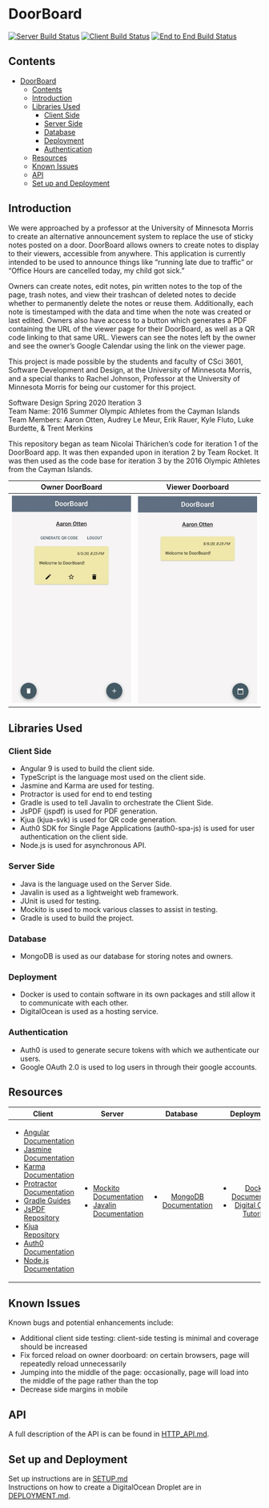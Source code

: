 # DoorBoard

[![Server Build Status](../../workflows/Server%20Java/badge.svg)](../../actions?query=workflow%3A"Server+Java")
[![Client Build Status](../../workflows/Client%20Angular/badge.svg)](../../actions?query=workflow%3A"Client+Angular")
[![End to End Build Status](../../workflows/End-to-End/badge.svg)](../../actions?query=workflow%3AEnd-to-End)

## Contents
- [DoorBoard](#doorboard)
  - [Contents](#contents)
  - [Introduction](#introduction)
  - [Libraries Used](#libraries-used)
    - [Client Side](#client-side)
    - [Server Side](#server-side)
    - [Database](#database)
    - [Deployment](#deployment)
    - [Authentication](#authentication)
  - [Resources](#resources)
  - [Known Issues](#known-issues)
  - [API](#api)
  - [Set up and Deployment](#set-up-and-deployment)


## Introduction

We were approached by a professor at the University of Minnesota Morris to create an alternative announcement system to replace the use of sticky notes posted on a door. DoorBoard allows owners to create notes to display to their viewers, accessible from anywhere. This application is currently intended to be used to announce things like “running late due to traffic” or  “Office Hours are cancelled today, my child got sick.”

Owners can create notes, edit notes,  pin written notes to the top of the page, trash notes, and view their trashcan of deleted notes to decide whether to permanently delete the notes or reuse them. Additionally, each note is timestamped with the data and time when the note was created or last edited. Owners also have access to a button which generates a PDF containing the URL of the viewer page for their DoorBoard, as well as a QR code linking to that same URL.
Viewers can see the notes left by the owner and see the owner’s Google Calendar using the link on the viewer page.

This project is made possible by the students and faculty of CSci 3601, Software Development and Design, at the University of Minnesota Morris, and a special thanks to Rachel Johnson, Professor at the University of Minnesota Morris for being our customer for this project. 

Software Design Spring 2020 Iteration 3 <br>
Team Name: 2016 Summer Olympic Athletes from the Cayman Islands <br>
Team Members: Aaron Otten, Audrey Le Meur, Erik Rauer, Kyle Fluto, Luke Burdette, & Trent Merkins

This repository began as team Nicolai Thärichen’s code for iteration 1 of the DoorBoard app. It was then expanded upon in iteration 2 by Team Rocket. It was then used as the code base for iteration 3 by the 2016 Olympic Athletes from the Cayman Islands.

| Owner DoorBoard | Viewer Doorboard |
|-----------------|------------------|
| ![](images/owner_DB.jpg)    | ![](images/viewer_PG.jpg)    |

## Libraries Used

### Client Side
* Angular 9 is used to build the client side.
* TypeScript is the language most used on the client side.
* Jasmine and Karma are used for testing.
* Protractor is used for end to end testing
* Gradle is used to tell Javalin to orchestrate the Client Side.
* JsPDF (jspdf) is used for PDF generation.
* Kjua (kjua-svk) is used for QR code generation.
* Auth0 SDK for Single Page Applications (auth0-spa-js) is used for user authentication on the client side.
* Node.js is used for asynchronous API.

### Server Side
* Java is the language used on the Server Side.
* Javalin is used as a lightweight web framework.
* JUnit is used for testing.
* Mockito is used to mock various classes to assist in testing.
* Gradle is used to build the project.

### Database
* MongoDB is used as our database for storing notes and owners.

### Deployment
* Docker is used to contain software in its own packages and still allow it to communicate with each other.
* DigitalOcean is used as a hosting service.

### Authentication
* Auth0 is used to generate secure tokens with which we authenticate our users.
* Google OAuth 2.0 is used to log users in through their google accounts.

## Resources
| Client | Server | Database | Deployment |
|--------|--------|:--------:|:----------:|
| <ul> <li> [Angular Documentation](https://angular.io/docs)</li> <li>[Jasmine Documentation](https://jasmine.github.io/)</li> <li>[Karma Documentation](https://karma-runner.github.io/)</li> <li>[Protractor Documentation](https://www.protractortest.org/#/api) </li> <li>[Gradle Guides](https://gradle.org/guides/)</li> <li>[JsPDF Repository](https://github.com/MrRio/jsPDF)</li> <li>[Kjua Repository](https://github.com/werthdavid/kjua)</li> <li>[Auth0 Documentation](https://auth0.com/docs/)</li> <li>[Node.js Documentation](https://nodejs.org/en/docs/)</li> </ul> | <ul> <li>[Mockito Documentation](https://javadoc.io/doc/org.mockito/mockito-core/latest/org/mockito/Mockito.html)</li> <li>[Javalin Documentation](https://javalin.io/documentation)</li> </ul>| <ul> <li> [MongoDB Documentation](https://docs.mongodb.com/) </li> </ul> | <ul> <li> [Docker Documentation](https://docs.docker.com/) </li> <li> [Digital Ocean Tutorials](https://www.digitalocean.com/community/tutorials) </li> </ul> |


## Known Issues

Known bugs and potential enhancements include:
* Additional client side testing: client-side testing is minimal and coverage should be increased
* Fix forced reload on owner doorboard: on certain browsers, page will repeatedly reload unnecessarily
* Jumping into the middle of the page: occasionally, page will load into the middle of the page rather than the top
* Decrease side margins in mobile



## API

 A full description of the API is can be found in [HTTP_API.md](HTTP_API.md).

 ## Set up and Deployment

 Set up instructions are in [SETUP.md](SETUP.md) <br>
 Instructions on how to create a DigitalOcean Droplet are in [DEPLOYMENT.md](DEPLOYMENT.md).
